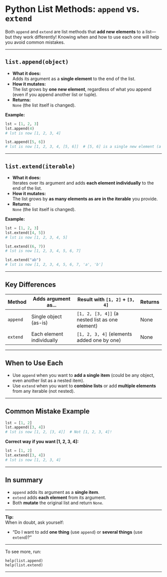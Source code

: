 # Python List Methods: `append` vs. `extend`

Both `append` and `extend` are list methods that **add new elements** to a list—but they work differently! Knowing when and how to use each one will help you avoid common mistakes.

---

## `list.append(object)`

- **What it does:**  
  Adds its argument as a **single element** to the end of the list.
- **How it mutates:**  
  The list grows by **one new element**, regardless of what you append (even if you append another list or tuple).
- **Returns:**  
  `None` (the list itself is changed).

**Example:**
```python
lst = [1, 2, 3]
lst.append(4)
# lst is now [1, 2, 3, 4]

lst.append([5, 6])
# lst is now [1, 2, 3, 4, [5, 6]]  # [5, 6] is a single new element (a nested list)
```

---

## `list.extend(iterable)`

- **What it does:**  
  Iterates over its argument and adds **each element individually** to the end of the list.
- **How it mutates:**  
  The list grows by **as many elements as are in the iterable** you provide.
- **Returns:**  
  `None` (the list itself is changed).

**Example:**
```python
lst = [1, 2, 3]
lst.extend([4, 5])
# lst is now [1, 2, 3, 4, 5]

lst.extend((6, 7))
# lst is now [1, 2, 3, 4, 5, 6, 7]

lst.extend("ab")
# lst is now [1, 2, 3, 4, 5, 6, 7, 'a', 'b']
```

---

## **Key Differences**

| Method    | Adds argument as...           | Result with `[1, 2]` + `[3, 4]`                  | Returns |
|-----------|------------------------------|--------------------------------------------------|---------|
| `append`  | Single object (as-is)        | `[1, 2, [3, 4]]` (a nested list as one element)  | None    |
| `extend`  | Each element individually    | `[1, 2, 3, 4]` (elements added one by one)       | None    |

---

## **When to Use Each**

- Use `append` when you want to **add a single item** (could be any object, even another list as a nested item).
- Use `extend` when you want to **combine lists** or add **multiple elements** from any iterable (not nested).

---

## **Common Mistake Example**

```python
lst = [1, 2]
lst.append([3, 4])
# lst is now [1, 2, [3, 4]]  # Not [1, 2, 3, 4]!
```
**Correct way if you want [1, 2, 3, 4]:**
```python
lst = [1, 2]
lst.extend([3, 4])
# lst is now [1, 2, 3, 4]
```

---

## In summary

- `append` adds its argument as a **single item**.
- `extend` adds **each element** from its argument.
- Both **mutate** the original list and return `None`.

---

**Tip:**  
When in doubt, ask yourself:  
- “Do I want to add **one thing** (use `append`) or **several things** (use `extend`)?”

---

To see more, run:

    help(list.append)
    help(list.extend)

---
